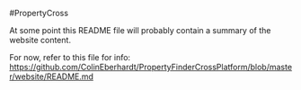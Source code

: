 #PropertyCross

At some point this README file will probably contain a summary of the website content. 

For now, refer to this file for info: https://github.com/ColinEberhardt/PropertyFinderCrossPlatform/blob/master/website/README.md
